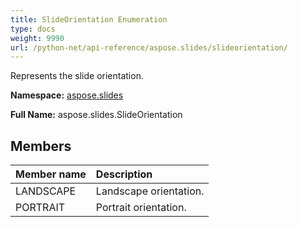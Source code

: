 ```yaml
---
title: SlideOrientation Enumeration
type: docs
weight: 9990
url: /python-net/api-reference/aspose.slides/slideorientation/
---
```


Represents the slide orientation.

**Namespace:** [aspose.slides](/slides/python-net/api-reference/aspose.slides/)

**Full Name:** aspose.slides.SlideOrientation



## **Members**
|**Member name**|**Description**|
| :- | :- |
|LANDSCAPE|Landscape orientation.|
|PORTRAIT|Portrait orientation.|
